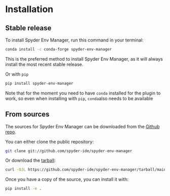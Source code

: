 # Installation

## Stable release

To install Spyder Env Manager, run this command in your terminal:

```bash
conda install -c conda-forge spyder-env-manager
```

This is the preferred method to install Spyder Env Manager, as it will always install the most recent stable release.

Or with `pip`

```bash
pip install spyder-env-manager
```

Note that for the moment you need to have `conda` installed for the plugin to work, so even when installing with `pip`, `conda`also needs to be available

## From sources

The sources for Spyder Env Manager can be downloaded from the [Github repo](https://github.com/spyder-ide/spyder-env-manager).

You can either clone the public repository:

```bash
git clone git://github.com/spyder-ide/spyder-env-manager
```

Or download the [tarball](https://github.com/spyder-ide/spyder-env-manager/tarball/main):

```bash
curl -OJL https://github.com/spyder-ide/spyder-env-manager/tarball/main
```

Once you have a copy of the source, you can install it with:

```bash
pip install -e .
```
